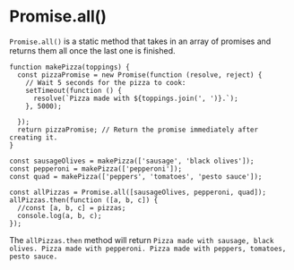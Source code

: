 # Promise.all()

`Promise.all()` is a static method that takes in an array of promises and returns them all once the last one is finished.

```
function makePizza(toppings) {
  const pizzaPromise = new Promise(function (resolve, reject) {
    // Wait 5 seconds for the pizza to cook:
    setTimeout(function () {
      resolve(`Pizza made with ${toppings.join(', ')}.`);
    }, 5000);

  });
  return pizzaPromise; // Return the promise immediately after creating it.
}

const sausageOlives = makePizza(['sausage', 'black olives']);
const pepperoni = makePizza(['pepperoni']);
const quad = makePizza(['peppers', 'tomatoes', 'pesto sauce']);

const allPizzas = Promise.all([sausageOlives, pepperoni, quad]);
allPizzas.then(function ([a, b, c]) {
  //const [a, b, c] = pizzas;
  console.log(a, b, c);
});
```

The `allPizzas.then` method will return `Pizza made with sausage, black olives. Pizza made with pepperoni. Pizza made with peppers, tomatoes, pesto sauce.`